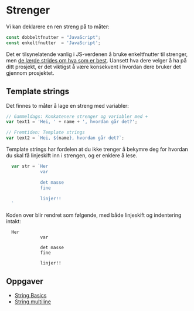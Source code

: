 # Strenger

Vi kan deklarere en ren streng på to måter:
```javascript
const dobbeltfnutter = "JavaScript";
const enkeltfnutter  = 'JavaScript';
```

Det er tilsynelatende vanlig i JS-verdenen å bruke enkeltfnutter til strenger, men [de lærde strides om hva som er best](https://stackoverflow.com/questions/242813/when-to-use-double-or-single-quotes-in-javascript). Uansett hva dere velger å ha på ditt prosjekt, er det viktigst å være konsekvent i hvordan dere bruker det gjennom prosjektet.

## Template strings
Det finnes to måter å lage en streng med variabler:
```javascript
// Gammeldags: Konkatenere strenger og variabler med +
var text1 = 'Hei, ' + name + ', hvordan går det?';

// Fremtiden: Template strings
var text2 = `Hei, ${name}, hvordan går det?`;
```
Template strings har fordelen at du ikke trenger å bekymre deg for hvordan du skal få linjeskift inn i strengen, og er enklere å lese.

```javascript
  var str = `Her
             var

             det masse
             fine

             linjer!!
  `
```
Koden over blir rendret som følgende, med både linjeskift og indentering intakt:

```text
  Her
             var

             det masse
             fine

             linjer!!
```

## Oppgaver
* [String Basics](http://tddbin.com/#?kata=es6/language/template-strings/basics)
* [String multiline](http://tddbin.com/#?kata=es6/language/template-strings/multiline)
